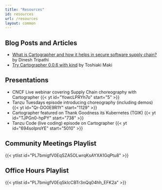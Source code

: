 ```yaml
---
title: "Resources"
id: resources
url: /resources
layout: common
---
```


## Blog Posts and Articles

- [What is Cartographer and how it helps in secure software supply chain?](https://mappslearning.com/2021/10/10/what-is-cartographer-and-how-it-helps-in-secure-software-supply-chain-quick-introduction/)
  by Dinesh Tripathi
- [Try Cartographer 0.0.6 with kind](https://ik.am/entries/668) by Toshiaki Maki

## Presentations

- CNCF Live webinar covering Supply Chain choreography with Cartographer {{< yt id="YowcLPRYh7o" start="5" >}}
- Tanzu Tuesdays episode introducing choreography (including demos) {{< yt id="Qr-DO0E9R1Y" start="1129" >}}
- Cartographer featured on Thank Goodness its Kubernetes (TGIK) {{< yt id="TJPGn0-hpPY" start="738" >}}
- Tanzu Code (live coding) episode on Cartographer {{< yt id="694soIproYE" start="5010" >}}

## Community Meetings Playlist

{{< ytlist id="PL7bmigfV0EqSZA5OLwrqKsAYXA1GqPtu8" >}}

## Office Hours Playlist

{{< ytlist id="PL7bmigfV0EqSkIcCBTr3nQq04hh_EFK2a" >}}
